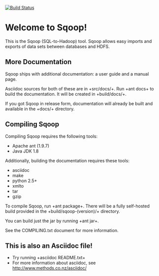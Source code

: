 [![Build Status](https://travis-ci.org/apache/sqoop.svg?branch=trunk)](https://travis-ci.org/apache/sqoop)

# Welcome to Sqoop!

This is the Sqoop (SQL-to-Hadoop) tool. Sqoop allows easy imports and
exports of data sets between databases and HDFS.

## More Documentation

Sqoop ships with additional documentation: a user guide and a manual page.

Asciidoc sources for both of these are in +src/docs/+. Run +ant docs+ to build
the documentation. It will be created in +build/docs/+.

If you got Sqoop in release form, documentation will already be built and
available in the +docs/+ directory.

## Compiling Sqoop

Compiling Sqoop requires the following tools:

* Apache ant (1.9.7)
* Java JDK 1.8

Additionally, building the documentation requires these tools:

* asciidoc
* make
* python 2.5+
* xmlto
* tar
* gzip

To compile Sqoop, run +ant package+. There will be a fully self-hosted build
provided in the +build/sqoop-(version)/+ directory.

You can build just the jar by running +ant jar+.

See the COMPILING.txt document for more information.

## This is also an Asciidoc file!

* Try running +asciidoc README.txt+
* For more information about asciidoc, see http://www.methods.co.nz/asciidoc/
